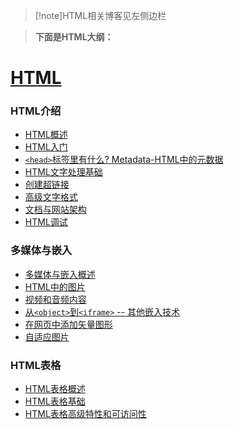 > [!note]HTML相关博客见左侧边栏

> **下面是HTML大纲：**

# [HTML](https://developer.mozilla.org/zh-CN/docs/Learn/HTML)

### HTML介绍

- [HTML概述](https://developer.mozilla.org/zh-CN/docs/Learn/HTML/Introduction_to_HTML)
- [HTML入门](https://developer.mozilla.org/zh-CN/docs/Learn/HTML/Introduction_to_HTML/Getting_started)
- [`<head>`标签里有什么? Metadata-HTML中的元数据](https://developer.mozilla.org/zh-CN/docs/Learn/HTML/Introduction_to_HTML/The_head_metadata_in_HTML)
- [HTML文字处理基础](https://developer.mozilla.org/zh-CN/docs/Learn/HTML/Introduction_to_HTML/HTML_text_fundamentals)
- [创建超链接](https://developer.mozilla.org/zh-CN/docs/Learn/HTML/Introduction_to_HTML/Creating_hyperlinks)
- [高级文字格式](https://developer.mozilla.org/zh-CN/docs/learn/HTML/Introduction_to_HTML/Advanced_text_formatting)
- [文档与网站架构](https://developer.mozilla.org/zh-CN/docs/Learn/HTML/Introduction_to_HTML/Document_and_website_structure)
- [HTML调试](https://developer.mozilla.org/zh-CN/docs/Learn/HTML/Introduction_to_HTML/Debugging_HTML)

### 多媒体与嵌入

- [多媒体与嵌入概述](https://developer.mozilla.org/zh-CN/docs/Learn/HTML/Multimedia_and_embedding)
- [HTML中的图片](https://developer.mozilla.org/zh-CN/docs/Learn/HTML/Multimedia_and_embedding/Images_in_HTML)
- [视频和音频内容](https://developer.mozilla.org/zh-CN/docs/Learn/HTML/Multimedia_and_embedding/Video_and_audio_content)
- [从`<object>`到`<iframe>` -- 其他嵌入技术](https://developer.mozilla.org/zh-CN/docs/Learn/HTML/Multimedia_and_embedding/Other_embedding_technologies)
- [在网页中添加矢量图形](https://developer.mozilla.org/zh-CN/docs/Learn/HTML/Multimedia_and_embedding/Adding_vector_graphics_to_the_Web)
- [自适应图片](https://developer.mozilla.org/zh-CN/docs/Learn/HTML/Multimedia_and_embedding/Responsive_images)

### HTML表格

- [HTML表格概述](https://developer.mozilla.org/zh-CN/docs/Learn/HTML/Tables)
- [HTML表格基础](https://developer.mozilla.org/zh-CN/docs/Learn/HTML/Tables/Basics)
- [HTML表格高级特性和可访问性](https://developer.mozilla.org/zh-CN/docs/Learn/HTML/Tables/Advanced)


